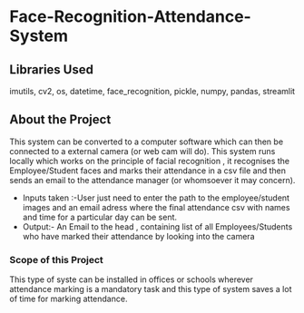 # Face-Recognition-Attendance-System  
  
## Libraries Used  
imutils, cv2, os, datetime, face_recognition, pickle, numpy, pandas, streamlit  
  
## About the Project 
This system can be converted to a computer software which can then be connected to a external camera (or web cam will do). This system runs locally which works on the principle of facial recognition , it recognises the Employee/Student faces and marks their attendance in a csv file and then sends an email to the attendance manager (or whomsoever it may concern).  
  
- Inputs taken :-User just need to enter the path to the employee/student images and an email adress where the final attendance csv with names and time for a particular day can be sent.   
- Output:- An Email to the head , containing list of all Employees/Students who have marked their attendance by looking into the camera  
  
### Scope of this Project  
This type of syste can be installed in offices or schools wherever attendance marking is a mandatory task and this type of system saves a lot of time for marking attendance.
